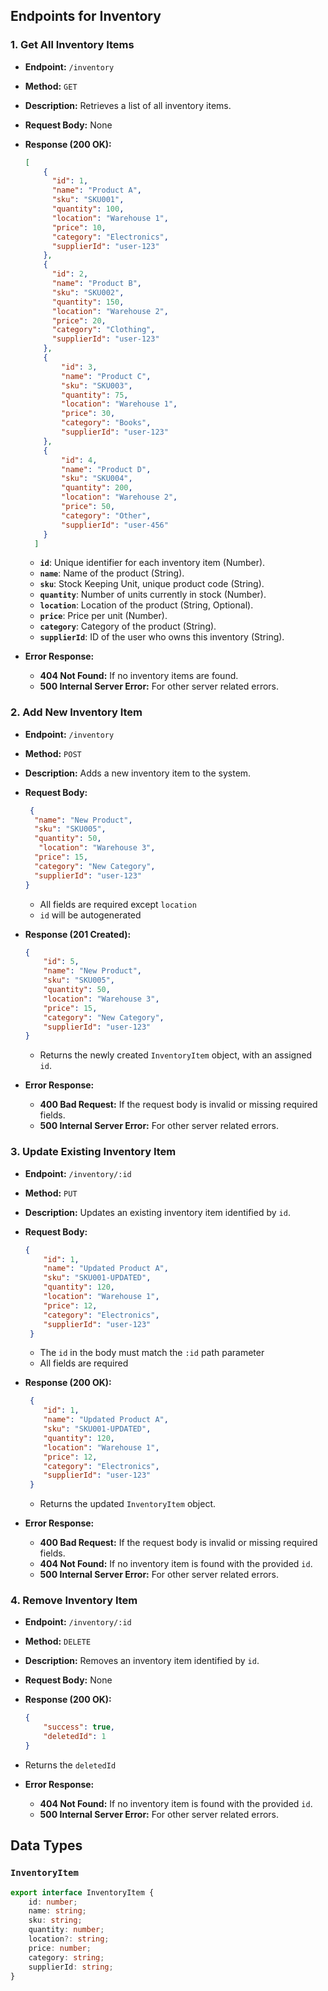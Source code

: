 
## Endpoints for Inventory

### 1. Get All Inventory Items

*   **Endpoint:** `/inventory`
*   **Method:** `GET`
*   **Description:** Retrieves a list of all inventory items.
*   **Request Body:** None
*   **Response (200 OK):**

    ```json
    [
        {
          "id": 1,
          "name": "Product A",
          "sku": "SKU001",
          "quantity": 100,
          "location": "Warehouse 1",
          "price": 10,
          "category": "Electronics",
          "supplierId": "user-123"
        },
        {
          "id": 2,
          "name": "Product B",
          "sku": "SKU002",
          "quantity": 150,
          "location": "Warehouse 2",
          "price": 20,
          "category": "Clothing",
          "supplierId": "user-123"
        },
        {
            "id": 3,
            "name": "Product C",
            "sku": "SKU003",
            "quantity": 75,
            "location": "Warehouse 1",
            "price": 30,
            "category": "Books",
            "supplierId": "user-123"
        },
        {
            "id": 4,
            "name": "Product D",
            "sku": "SKU004",
            "quantity": 200,
            "location": "Warehouse 2",
            "price": 50,
            "category": "Other",
            "supplierId": "user-456"
        }
      ]
    ```

    *   **`id`**: Unique identifier for each inventory item (Number).
    *   **`name`**: Name of the product (String).
    *   **`sku`**: Stock Keeping Unit, unique product code (String).
    *   **`quantity`**: Number of units currently in stock (Number).
    *   **`location`**: Location of the product (String, Optional).
    *   **`price`**: Price per unit (Number).
    *   **`category`**: Category of the product (String).
    *   **`supplierId`**: ID of the user who owns this inventory (String).

*   **Error Response:**
    *   **404 Not Found:** If no inventory items are found.
    *   **500 Internal Server Error:** For other server related errors.

### 2. Add New Inventory Item

*   **Endpoint:** `/inventory`
*   **Method:** `POST`
*   **Description:** Adds a new inventory item to the system.
*   **Request Body:**
    ```json
     {
      "name": "New Product",
      "sku": "SKU005",
      "quantity": 50,
       "location": "Warehouse 3",
      "price": 15,
      "category": "New Category",
      "supplierId": "user-123"
    }
    ```
    * All fields are required except `location`
    * `id` will be autogenerated

*   **Response (201 Created):**

    ```json
    {
        "id": 5,
        "name": "New Product",
        "sku": "SKU005",
        "quantity": 50,
        "location": "Warehouse 3",
        "price": 15,
        "category": "New Category",
        "supplierId": "user-123"
    }

    ```

    *   Returns the newly created `InventoryItem` object, with an assigned `id`.

*   **Error Response:**
    *   **400 Bad Request:** If the request body is invalid or missing required fields.
    *   **500 Internal Server Error:** For other server related errors.

### 3. Update Existing Inventory Item

*   **Endpoint:** `/inventory/:id`
*   **Method:** `PUT`
*   **Description:** Updates an existing inventory item identified by `id`.
*   **Request Body:**

    ```json
    {
        "id": 1,
        "name": "Updated Product A",
        "sku": "SKU001-UPDATED",
        "quantity": 120,
        "location": "Warehouse 1",
        "price": 12,
        "category": "Electronics",
        "supplierId": "user-123"
     }
    ```
    * The `id` in the body must match the `:id` path parameter
    * All fields are required

*   **Response (200 OK):**

    ```json
     {
        "id": 1,
        "name": "Updated Product A",
        "sku": "SKU001-UPDATED",
        "quantity": 120,
        "location": "Warehouse 1",
        "price": 12,
        "category": "Electronics",
        "supplierId": "user-123"
     }

    ```
    *   Returns the updated `InventoryItem` object.
*   **Error Response:**
    *   **400 Bad Request:** If the request body is invalid or missing required fields.
    *   **404 Not Found:** If no inventory item is found with the provided `id`.
    *   **500 Internal Server Error:** For other server related errors.

### 4. Remove Inventory Item

*   **Endpoint:** `/inventory/:id`
*   **Method:** `DELETE`
*   **Description:** Removes an inventory item identified by `id`.
*   **Request Body:** None
*   **Response (200 OK):**
    ```json
    {
        "success": true,
        "deletedId": 1
    }
    ```
   *   Returns the `deletedId`

*   **Error Response:**
    *   **404 Not Found:** If no inventory item is found with the provided `id`.
    *    **500 Internal Server Error:** For other server related errors.

## Data Types

### `InventoryItem`
```typescript
export interface InventoryItem {
    id: number;
    name: string;
    sku: string;
    quantity: number;
    location?: string;
    price: number;
    category: string;
    supplierId: string;
}